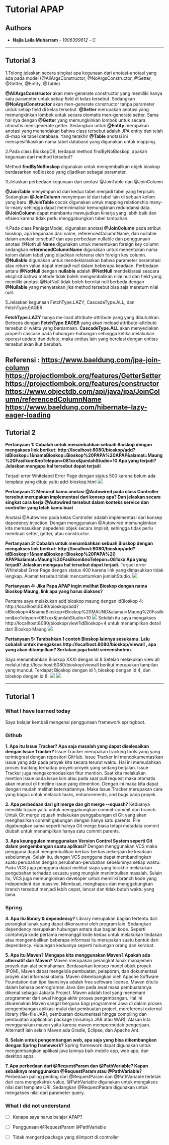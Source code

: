 # Tutorial APAP
## Authors
* **Najla Laila Muharram** - *1906399612* - *C*
---
## Tutorial 3
1.Tolong jelaskan secara singkat apa kegunaan dari anotasi-anotasi yang ada pada model
   (@AllArgsConstructor, @NoArgsConstructor, @Setter, @Getter, @Entity, @Table)
   
**@AllArgsConstructor** akan men-generate constructor yang memiliki hanya satu parameter untuk setiap field di kelas tersebut. Sedangkan
**@NoArgsConstructor** akan men-generate constructor tanpa parameter untuk setiap field di kelas tersebut. **@Setter** merupakan anotasi yang memungkinkan lombok untuk secara otomatis men-generate setter. Sama hal nya dengan **@Getter** yang memungkinkan lombok untuk secara otomatis men-generate getter. Sedangkan untuk **@Entity** merupakan anotasi yang menandakan bahwa class tersebut adalah JPA entity dan telah di-map ke tabel database. Yang terakhir **@Table** anotasi ini menspesifikasikan nama tabel database yang digunakan untuk mapping.

2.Pada class BioskopDB, terdapat method findByNoBioskop, apakah kegunaan dari method
   tersebut?

   Method **findByNoBioskop** digunakan untuk mengembalikan objek bioskop berdasarkan noBioskop yang dijadikan sebagai parameter.

3.Jelaskan perbedaan kegunaan dari anotasi @JoinTable dan @JoinColumn
  
 **@JoinTable** menyimpan id dari kedua tabel menjadi tabel yang terpisah. Sedangkan **@JoinColumn** menyimpan id dari tabel lain di sebuah kolom yang baru.
 **@JoinTable** cocok digunakan untuk mapping relationship many-to-many sehingga dapat meminimalisir kemungkinan redundansi data. **@JoinColumn** dapat membantu mewujudkan kinerja yang lebih baik dan efisien karena tidak perlu menggabungkan tabel tambahan.

4.Pada class PenjagaModel, digunakan anotasi **@JoinColumn** pada atribut bioskop, apa
   kegunaan dari name, referencedColumnName, dan nullable dalam anotasi tersebut? dan apa
   perbedaan nullable dan penggunaan anotasi @NotNull
**Name** digunakan untuk menentukan foreign key column sedangkan **referencedColumnName**  digunakan untuk menentukan nama kolom dalam tabel yang dijadikan referensi oleh foreign key column.  **@Nullable**  digunakan untuk mendeklarasikan bahwa parameter beranotasi atau return value dapat menjadi null dalam beberapa keadaan.
Perbedaan antara **@NotNull** dengan **nullable** adalah **@NotNull** mendeklarasi seacara eksplisit bahwa metode tidak boleh mengembalikan nilai null dan field yang memiliki anotasi @NotNull tidak boleh bernilai null berbeda dengan **@Nullable** yang menyatakan jika method tersebut bisa saja mereturn nilai null.

5.Jelaskan kegunaan FetchType.LAZY, CascadeType.ALL, dan FetchType.EAGER

**FetchType.LAZY** hanya me-load attribute-attribute yang yang dibutuhkan. Berbeda dengan **FetchType.EAGER** yang akan meload attribute-attribute tersebut di waktu yang bersamaan.
**CascadeType.ALL** akan menyediakan properti cascase pada hubungan-hubungan sehingga ketika  melakukan operasi update dan delete, maka entitas lain yang berelasi dengan entitas tersebut akan ikut berubah.

Referensi :
https://www.baeldung.com/jpa-join-column
https://projectlombok.org/features/GetterSetter
https://projectlombok.org/features/constructor
https://www.objectdb.com/api/java/jpa/JoinColumn/referencedColumnName
https://www.baeldung.com/hibernate-lazy-eager-loading
---
## Tutorial 2

**Pertanyaan 1: Cobalah untuk menambahkan sebuah Bioskop dengan mengakses link berikut: http://localhost:8080/bioskop/add?idBioskop=1&namaBioskop=Bioskop%20PAPA%20APAP&alamat=Maung%20Fasilkom&noTelepon=081xxx&jumlahStudio=10 Apa yang terjadi? Jelaskan mengapa hal tersebut dapat terjadi**

Terjadi error Whitelabel Error Page dengan status 500 karena belum ada template yang dituju yaitu add-bioskop.html
![](https://i.ibb.co/bX3SVJW/image.png)

**Pertanyaan 2: Menurut kamu anotasi @Autowired pada class Controller tersebut merupakan implementasi dari konsep apa? Dan jelaskan secara singkat cara kerja @Autowired tersebut dalam konteks service dan controller yang telah kamu buat**

Anotasi @Autowired pada kelas Controller adalah implementasi dari konsep depedency injection. Dengan menggunakan 
@Autowired memungkinkan kita memasukkan depedensi objek secara implisit, sehingga tidak perlu membuat
setter, getter, atau constructor.

**Pertanyaan 3: Cobalah untuk menambahkan sebuah Bioskop dengan mengakses link berikut: http://localhost:8080/bioskop/add?idBioskop=1&namaBioskop=Bioskop%20PAPA%20 APAP&alamat=Maung%20Fasilkom&noTelepon=081xxx Apa yang terjadi? Jelaskan mengapa hal tersebut dapat terjadi.**
Terjadi error Whitelabel Error Page dengan status 400 karena link yang dimasukkan tidak lengkap. Alamat tersebut tidak mencantumkan jumlahStudio. 
![](https://i.ibb.co/JFK2m7v/image.png)

**Pertanyaan 4: Jika Papa APAP ingin melihat Bioskop dengan nama Bioskop Maung, link apa yang harus diakses?**

Pertama saya melakukan add bioskop maung dengan idBioskop 4:
http://localhost:8080/bioskop/add?idBioskop=4&namaBioskop=Bioskop%20MAUNG&alamat=Maung%20Fasilkom&noTelepon=081xxx&jumlahStudio=10
![](https://i.ibb.co/02czvtX/image.png)
Setelah itu saya mengakses http://localhost:8080/bioskop/view?idBioskop=4 untuk menampilkan detail dari Bioskop Maung 
![](https://i.ibb.co/R0GVrWP/image.png)


**Pertanyaan 5: Tambahkan 1 contoh Bioskop lainnya sesukamu. Lalu cobalah untuk mengakses http://localhost:8080/bioskop/viewall , apa yang akan ditampilkan? Sertakan juga bukti screenshotmu.**

Saya menambahkan Bioskop XXXI dengan id 8 
Setelah melakukan view all melalui http://localhost:8080/bioskop/viewall berikut merupakan tampilan yang muncul. Terdapat Bioskop dengan id 1, bioskop dengan id 4, dan bioskop dengan id 8.
![](https://i.ibb.co/ZfYbpkz/tut2apap.jpg)
![](https://i.ibb.co/fMj2Zwz/tut2apaplagi.jpg)

---
## Tutorial 1
### What I have learned today
Saya belajar kembali mengenai penggunaan framework springboot.

### Github
**1. Apa itu Issue Tracker? Apa saja masalah yang dapat diselesaikan dengan Issue Tracker?**
Issue Tracker merupakan tracking tools yang yang terintegrasi dengan repositori GitHub.
Issue Tracker ini mendokumentasikan issue yang ada pada proyek kita secara terurut waktu.
Hal ini memudahkan proses tracking terhadap proyek-proyek yang  sedang berjalan.
Issue Tracker juga mengakomodasikan fitur mention. Saat kita melakukan mention issue pada issue
lain atau pada saat pull request maka otomatis akan muncul di timeline issue yang dimention.
Dengan ini  maka kita dapat dengan mudah melihat keterkaitannya. Maka Issue Tracker merupakan
cara yang bagus untuk melacak tasks, enhancements, and bugs pada proyek.

**2. Apa perbedaan dari git merge dan git merge --squash?**
Keduanya memiliki tujuan yaitu untuk menggabungkan commit-commit dari branch. Untuk Git merge squash melakukan penggabungan di Git yang akan menghasilkan commit gabungan dengan hanya satu parents. File digabungkan sama seperti halnya Git merge biasa  tetapi metadata commit diubah untuk menampilkan hanya satu commit parents.


**3. Apa keunggulan menggunakan Version Control System seperti Git dalam pengembangan
suatu aplikasi?**
Dengan menggunakan VCS maka pengguna dapat mengembalikan berkas-berkas pekerjaan ke keadaan sebelumnya. Selain itu, dengan VCS pengguna dapat membandingkan suatu perubahan dengan perubahan-perubahan sebelumnya setiap waktu. Pada VCS juga pengguna dapat melihat siapa yang terakhir melakukan pengubahan terhadap sesuatu yang mungkin menimbulkan masalah. Selain itu, VCS juga memungkinkan developer untuk memiliki branch kode yang independent dan massive. Membuat, menghapus dan menggabungkan branch tersebut menjadi lebih cepat, lancar dan tidak butuh waktu yang lama.

### Spring
**4. Apa itu library & dependency?**
Library merupakan bagian tertentu dari perangkat lunak yang dapat dikonsumsi oleh program lain. Sedangkan dependency merupakan hubungan antara dua bagian kode. Seperti contohnya kode pertama memanggil kode kedua untuk melakukan tindakan atau mengembalikan beberapa informasi itu merupakan suatu bentuk dari dependency. Hubungan keduanya seperti hubungan orang dan kerabat.

**5. Apa itu Maven? Mengapa kita menggunakan Maven? Apakah ada alternatif dari Maven?**
Maven merupakan perangkat lunak manajemen proyek dan alat pemahaman. Berdasarkan konsep model objek proyek (POM), Maven dapat mengelola pembuatan, pelaporan, dan dokumentasi proyek dari informasi utama. Maven dikembangkan oleh Apache Software Foundation dan tipe lisensinya adalah free software license.
Maven ditulis dalam bahasa pemrograman Java dan pada awal masa pembuatannya dikenal sebagai Jakarta Project. Maven adalah tool yang menemani programmer
dari awal hingga akhir proses pengembangan. Hal ini dikarenakan Maven sangat berguna bagi programmer Java di dalam proses pengembangan aplikasi mulai dari pembuatan project, mereferensi external library (file-file JAR), pembuatan dokumentasi hingga compiling dan pembuatan application package (misalnya JAR atau WAR). Alasan kita menggunakan maven yaitu karena maven mempermudah pengerjaan. Alternatif lain selain Maven ada Gradle, Eclipse, dan Apache Ant.

**6. Selain untuk pengembangan web, apa saja yang bisa dikembangkan dengan Spring
framework?**
Spring framework dapat digunakan untuk mengembangkan aplikasi java lainnya baik mobile app, web app, dan desktop apps.

**7. Apa perbedaan dari @RequestParam dan @PathVariable? Kapan sebaiknya
menggunakan @RequestParam atau @PathVariable?**
Perbedaan paling penting dari @RequestParam dan @PathVariable terletak dari cara mengekstrak value. @PathVariable digunakan untuk mengakses nilai dari template URI. Sedangkan @RequestParam digunakan untuk mengakses nilai dari parameter query.

### What I did not understand
- [ ] Kenapa saya harus belajar APAP?
- [ ] Penggunaan @RequestParam @PathVariable
- [ ] Tidak mengerti package yang diimport di controller






